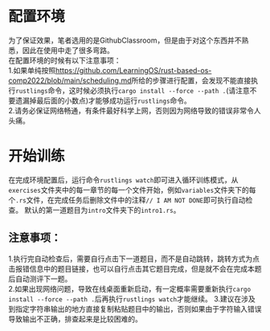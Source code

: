# 配置环境
为了保证效果，笔者选用的是GithubClassroom，但是由于对这个东西并不熟悉，因此在使用中走了很多弯路。  
在配置环境的时候有以下注意事项：  
1.如果单纯按照<https://github.com/LearningOS/rust-based-os-comp2022/blob/main/scheduling.md>所给的步骤进行配置，会发现不能直接执行```rustlings```命令，这时候必须执行```cargo install --force --path .```(请注意不要遗漏掉最后面的小数点)才能够成功运行```rustlings```命令。  
2.请务必保证网络畅通，有条件最好科学上网，否则因为网络导致的错误非常令人头痛。  


# 开始训练
在完成环境配置后，运行命令```rustlings watch```即可进入循环训练模式，从```exercises```文件夹中的每一章节的每一个文件开始，例如```variables```文件夹下的每个```.rs```文件，在完成任务后删除文件中的注释```// I AM NOT DONE```即可执行自动检查。 默认的第一道题目为```intro```文件夹下的```intro1.rs```。
## 注意事项：
1.执行完自动检查后，需要自行点击下一道题目，而不是自动跳转，跳转方式为点击报错信息中的题目链接，也可以自行点击其它题目完成，但是就不会在完成本题后自动测评下一题。  
2.如果出现网络问题，导致在线桌面重新启动，有一定概率需要重新执行```cargo install --force --path .```后再执行```rustlings watch```才能继续。
3.建议在涉及到指定字符串输出的地方直接复制粘贴题目中的输出，否则如果由于字符输入错误导致输出不正确，排查起来是比较困难的。  
